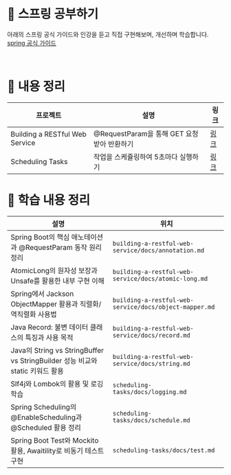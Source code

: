 # 🍃 스프링 공부하기

아래의 스프링 공식 가이드와 인강을 듣고 직접 구현해보며, 개선하며 학습합니다.<br/>
[spring 공식 가이드](https://spring.io/guides)

<br/>

# 🍃 내용 정리

|프로젝트|설명|링크|
|-------|---|-----|
|Building a RESTful Web Service|@RequestParam을 통해 GET 요청 받아 반환하기|[링크](https://spring.io/guides/gs/rest-service)|
|Scheduling Tasks|작업을 스케쥴링하여 5초마다 실행하기|[링크](https://spring.io/guides/gs/scheduling-tasks)|

# 🍃 학습 내용 정리
|설명|위치|
|---|-----|
|Spring Boot의 핵심 애노테이션과 @RequestParam 동작 원리 정리|`building-a-restful-web-service/docs/annotation.md`|
|AtomicLong의 원자성 보장과 Unsafe를 활용한 내부 구현 이해|`building-a-restful-web-service/docs/atomic-long.md`|
|Spring에서 Jackson ObjectMapper 활용과 직렬화/역직렬화 사용법|`building-a-restful-web-service/docs/object-mapper.md`|
|Java Record: 불변 데이터 클래스의 특징과 사용 목적|`building-a-restful-web-service/docs/record.md`|
|Java의 String vs StringBuffer vs StringBuilder 성능 비교와 static 키워드 활용|`building-a-restful-web-service/docs/string.md`|
|Slf4j와 Lombok의 활용 및 로깅 학습|`scheduling-tasks/docs/logging.md`|
|Spring Scheduling의 @EnableScheduling과 @Scheduled 활용 정리|`scheduling-tasks/docs/schedule.md`|
|Spring Boot Test와 Mockito 활용, Awaitility로 비동기 테스트 구현|`scheduling-tasks/docs/test.md`|
